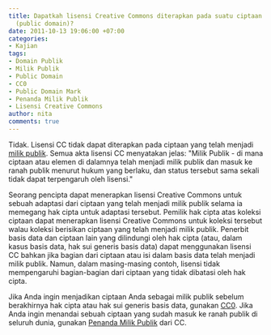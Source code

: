 ```yaml
---
title: Dapatkah lisensi Creative Commons diterapkan pada suatu ciptaan milik publik
  (public domain)?
date: 2011-10-13 19:06:00 +07:00
categories:
- Kajian
tags:
- Domain Publik
- Milik Publik
- Public Domain
- CC0
- Public Domain Mark
- Penanda Milik Publik
- Lisensi Creative Commons
author: nita
comments: true
---
```


Tidak. Lisensi CC tidak dapat diterapkan pada ciptaan yang telah menjadi [milik publik](http://creativecommons.or.id/faq/#Apa_yang_dimaksud_dengan_domain_publik.3F). Semua akta lisensi CC menyatakan jelas: "Milik Publik - di mana ciptaan atau elemen di dalamnya telah menjadi milik publik dan masuk ke ranah publik menurut hukum yang berlaku, dan status tersebut sama sekali tidak dapat terpengaruh oleh lisensi."

Seorang pencipta dapat menerapkan lisensi Creative Commons untuk sebuah adaptasi dari ciptaan yang telah menjadi milik publik selama ia memegang hak cipta untuk adaptasi tersebut. Pemilik hak cipta atas koleksi ciptaan dapat menerapkan lisensi Creative Commons untuk koleksi tersebut walau koleksi berisikan ciptaan yang telah menjadi milik publik. Penerbit basis data dan ciptaan lain yang dilindungi oleh hak cipta (atau, dalam kasus basis data, hak sui generis basis data) dapat menggunakan lisensi CC bahkan jika bagian dari ciptaan atau isi dalam basis data telah menjadi milik publik. Namun, dalam masing-masing contoh, lisensi tidak mempengaruhi bagian-bagian dari ciptaan yang tidak dibatasi oleh hak cipta.

Jika Anda ingin menjadikan ciptaan Anda sebagai milik publik sebelum berakhirnya hak cipta atau hak sui generis basis data, gunakan [CC0](http://creativecommons.org/about/pdm). Jika Anda ingin menandai sebuah ciptaan yang sudah masuk ke ranah publik di seluruh dunia, gunakan [Penanda Milik Publik](http://creativecommons.org/about/pdm) dari CC.
